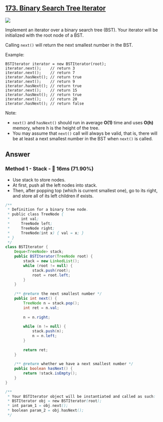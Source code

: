 ## [173. Binary Search Tree Iterator](https://leetcode.com/problems/binary-search-tree-iterator/)

![](https://github.com/weltond/DataStructure/blob/master/medium.PNG)

Implement an iterator over a binary search tree (BST). Your iterator will be initialized with the root node of a BST.

Calling `next()` will return the next smallest number in the BST.

 

Example:

```
BSTIterator iterator = new BSTIterator(root);
iterator.next();    // return 3
iterator.next();    // return 7
iterator.hasNext(); // return true
iterator.next();    // return 9
iterator.hasNext(); // return true
iterator.next();    // return 15
iterator.hasNext(); // return true
iterator.next();    // return 20
iterator.hasNext(); // return false
```

Note:

- `next()` and `hasNext()` should run in average **O(1)** time and uses **O(h)** memory, where h is the height of the tree.
- You may assume that `next()` call will always be valid, that is, there will be at least a next smallest number in the BST when `next()` is called.

## Answer
### Method 1 - Stack - :rabbit: 16ms (71.90%)

- Use stack to store nodes.
- At first, push all the left nodes into stack.
- Then, after popping top (which is current smallest one), go to its right, and store all of its left children if exists.

```java
/**
 * Definition for a binary tree node.
 * public class TreeNode {
 *     int val;
 *     TreeNode left;
 *     TreeNode right;
 *     TreeNode(int x) { val = x; }
 * }
 */
class BSTIterator {
    Deque<TreeNode> stack;
    public BSTIterator(TreeNode root) {
        stack = new LinkedList();
        while (root != null) {
            stack.push(root);
            root = root.left;
        }
    }
    
    /** @return the next smallest number */
    public int next() {
        TreeNode n = stack.pop();
        int ret = n.val;
        
        n = n.right;
        
        while (n != null) {
            stack.push(n);
            n = n.left;
        }
        
        return ret;
    }
    
    /** @return whether we have a next smallest number */
    public boolean hasNext() {
        return !stack.isEmpty();
    }
}

/**
 * Your BSTIterator object will be instantiated and called as such:
 * BSTIterator obj = new BSTIterator(root);
 * int param_1 = obj.next();
 * boolean param_2 = obj.hasNext();
 */
```
